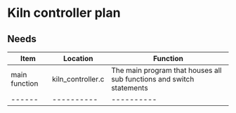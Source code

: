 # Kiln controller plan

## Needs 
| Item | Location | Function | 
|------|----------|----------|
|main function| kiln_controller.c| The main program that houses all sub functions and switch statements|
|------|----------|----------|